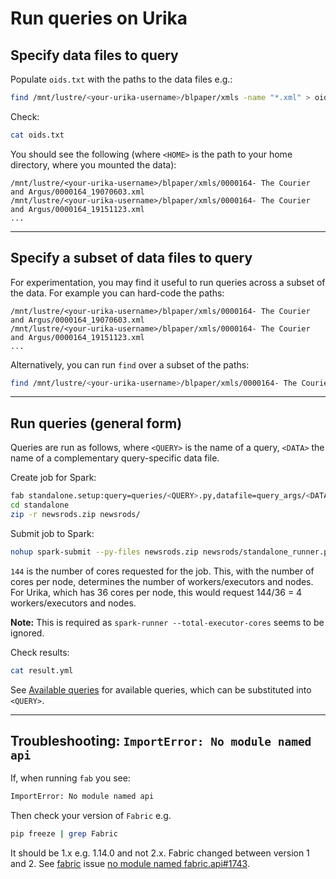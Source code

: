 # Run queries on Urika

## Specify data files to query

Populate `oids.txt` with the paths to the data files e.g.:

```bash
find /mnt/lustre/<your-urika-username>/blpaper/xmls -name "*.xml" > oids.txt
```

Check:

```bash
cat oids.txt
```

You should see the following (where `<HOME>` is the path to your home directory, where you mounted the data):

```
/mnt/lustre/<your-urika-username>/blpaper/xmls/0000164- The Courier and Argus/0000164_19070603.xml
/mnt/lustre/<your-urika-username>/blpaper/xmls/0000164- The Courier and Argus/0000164_19151123.xml
...
```

---

## Specify a subset of data files to query

For experimentation, you may find it useful to run queries across a subset of the data. For example you can hard-code the paths:

```
/mnt/lustre/<your-urika-username>/blpaper/xmls/0000164- The Courier and Argus/0000164_19070603.xml
/mnt/lustre/<your-urika-username>/blpaper/xmls/0000164- The Courier and Argus/0000164_19151123.xml
...
```

Alternatively, you can run `find` over a subset of the paths:

```bash
find /mnt/lustre/<your-urika-username>/blpaper/xmls/0000164- The Courier and Argus/ -name "*.zip" > oids.txt
```

---

## Run queries (general form)

Queries are run as follows, where `<QUERY>` is the name of a query, `<DATA>` the name of a complementary query-specific data file.

Create job for Spark:

```bash
fab standalone.setup:query=queries/<QUERY>.py,datafile=query_args/<DATA>.txt
cd standalone
zip -r newsrods.zip newsrods/
```

Submit job to Spark:

```bash
nohup spark-submit --py-files newsrods.zip newsrods/standalone_runner.py 144 > output_submission &
```

`144` is the number of cores requested for the job. This, with the number of cores per node, determines the number of workers/executors and nodes. For Urika, which has 36 cores per node, this would request 144/36 = 4 workers/executors and nodes.

**Note:** This is required as `spark-runner --total-executor-cores` seems to be ignored.

Check results:

```bash
cat result.yml
```

See [Available queries](../queries.md) for available queries, which can be substituted into `<QUERY>`.

---

## Troubleshooting: `ImportError: No module named api`

If, when running `fab` you see:

```bash
ImportError: No module named api
```

Then check your version of `Fabric` e.g.

```bash
pip freeze | grep Fabric
```

It should be 1.x e.g. 1.14.0 and not 2.x. Fabric changed between version 1 and 2. See [fabric](https://github.com/fabric/fabric/issues/1743) issue [no module named fabric.api#1743](https://github.com/fabric/fabric/issues/1743).
